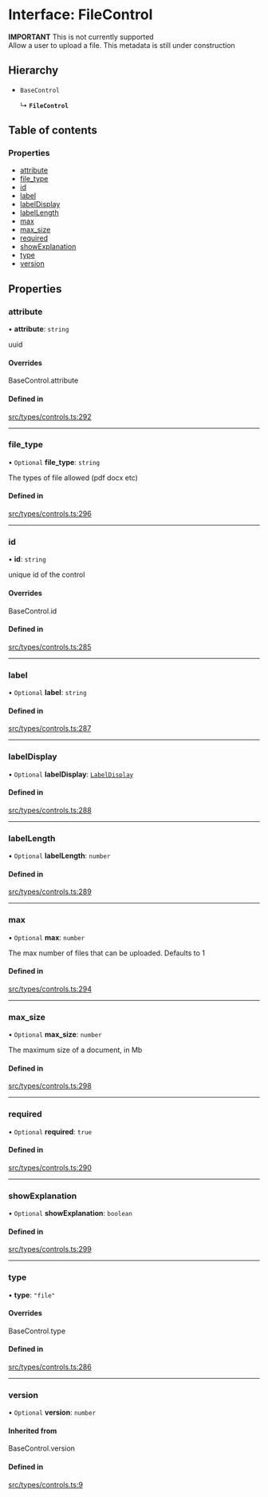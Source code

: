 # Interface: FileControl

**IMPORTANT** This is not currently supported\
Allow a user to upload a file. This metadata is still under construction

## Hierarchy

- `BaseControl`

  ↳ **`FileControl`**

## Table of contents

### Properties

- [attribute](../wiki/FileControl#attribute)
- [file\_type](../wiki/FileControl#file_type)
- [id](../wiki/FileControl#id)
- [label](../wiki/FileControl#label)
- [labelDisplay](../wiki/FileControl#labeldisplay)
- [labelLength](../wiki/FileControl#labellength)
- [max](../wiki/FileControl#max)
- [max\_size](../wiki/FileControl#max_size)
- [required](../wiki/FileControl#required)
- [showExplanation](../wiki/FileControl#showexplanation)
- [type](../wiki/FileControl#type)
- [version](../wiki/FileControl#version)

## Properties

### attribute

• **attribute**: `string`

uuid

#### Overrides

BaseControl.attribute

#### Defined in

[src/types/controls.ts:292](https://github.com/decisively-io/interview-sdk/blob/c6fbae0/src/types/controls.ts#L292)

___

### file\_type

• `Optional` **file\_type**: `string`

The types of file allowed (pdf docx etc)

#### Defined in

[src/types/controls.ts:296](https://github.com/decisively-io/interview-sdk/blob/c6fbae0/src/types/controls.ts#L296)

___

### id

• **id**: `string`

unique id of the control

#### Overrides

BaseControl.id

#### Defined in

[src/types/controls.ts:285](https://github.com/decisively-io/interview-sdk/blob/c6fbae0/src/types/controls.ts#L285)

___

### label

• `Optional` **label**: `string`

#### Defined in

[src/types/controls.ts:287](https://github.com/decisively-io/interview-sdk/blob/c6fbae0/src/types/controls.ts#L287)

___

### labelDisplay

• `Optional` **labelDisplay**: [`LabelDisplay`](../wiki/Exports#labeldisplay)

#### Defined in

[src/types/controls.ts:288](https://github.com/decisively-io/interview-sdk/blob/c6fbae0/src/types/controls.ts#L288)

___

### labelLength

• `Optional` **labelLength**: `number`

#### Defined in

[src/types/controls.ts:289](https://github.com/decisively-io/interview-sdk/blob/c6fbae0/src/types/controls.ts#L289)

___

### max

• `Optional` **max**: `number`

The max number of files that can be uploaded. Defaults to 1

#### Defined in

[src/types/controls.ts:294](https://github.com/decisively-io/interview-sdk/blob/c6fbae0/src/types/controls.ts#L294)

___

### max\_size

• `Optional` **max\_size**: `number`

The maximum size of a document, in Mb

#### Defined in

[src/types/controls.ts:298](https://github.com/decisively-io/interview-sdk/blob/c6fbae0/src/types/controls.ts#L298)

___

### required

• `Optional` **required**: ``true``

#### Defined in

[src/types/controls.ts:290](https://github.com/decisively-io/interview-sdk/blob/c6fbae0/src/types/controls.ts#L290)

___

### showExplanation

• `Optional` **showExplanation**: `boolean`

#### Defined in

[src/types/controls.ts:299](https://github.com/decisively-io/interview-sdk/blob/c6fbae0/src/types/controls.ts#L299)

___

### type

• **type**: ``"file"``

#### Overrides

BaseControl.type

#### Defined in

[src/types/controls.ts:286](https://github.com/decisively-io/interview-sdk/blob/c6fbae0/src/types/controls.ts#L286)

___

### version

• `Optional` **version**: `number`

#### Inherited from

BaseControl.version

#### Defined in

[src/types/controls.ts:9](https://github.com/decisively-io/interview-sdk/blob/c6fbae0/src/types/controls.ts#L9)
